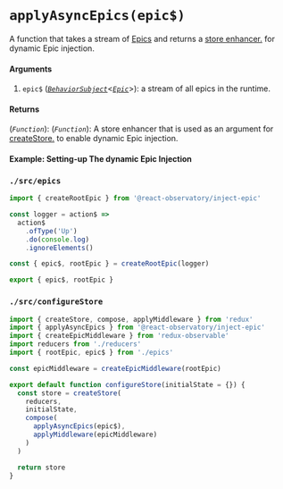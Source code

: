 # `applyAsyncEpics(epic$)`

A function that takes a stream of [Epics](https://redux-observable.js.org/docs/basics/Epics.html) and returns a [store enhancer.](https://redux.js.org/glossary#store-enhancer) for dynamic Epic injection.

#### Arguments

1. `epic$` ([*`BehaviorSubject`*](http://reactivex.io/rxjs/manual/overview.html#behaviorsubject)<*[`Epic`](https://redux-observable.js.org/docs/basics/Epics.html)*>): a stream of all epics in the runtime.

#### Returns

(*`Function`*): (*`Function`*): A store enhancer that is used as an argument for [createStore.](https://redux.js.org/api-reference/createstore) to enable dynamic Epic injection.

#### Example: Setting-up The dynamic Epic Injection

### `./src/epics`

```js
import { createRootEpic } from '@react-observatory/inject-epic'

const logger = action$ =>
  action$
    .ofType('Up')
    .do(console.log)
    .ignoreElements()

const { epic$, rootEpic } = createRootEpic(logger)

export { epic$, rootEpic }

```

### `./src/configureStore`

```js
import { createStore, compose, applyMiddleware } from 'redux'
import { applyAsyncEpics } from '@react-observatory/inject-epic'
import { createEpicMiddleware } from 'redux-observable'
import reducers from './reducers'
import { rootEpic, epic$ } from './epics'

const epicMiddleware = createEpicMiddleware(rootEpic)

export default function configureStore(initialState = {}) {
  const store = createStore(
    reducers,
    initialState,
    compose(
      applyAsyncEpics(epic$),
      applyMiddleware(epicMiddleware)
    )
  )

  return store
}
```

